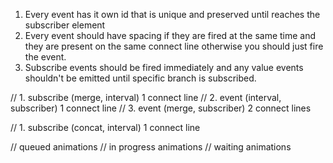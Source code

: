 1. Every event has it own id that is unique and preserved until reaches the subscriber element
2. Every event should have spacing if they are fired at the same time and they are present on the same connect line
   otherwise you should just fire the event.
3. Subscribe events should be fired immediately and any value events shouldn't be emitted until specific branch is subscribed.

// 1. subscribe (merge, interval) 1 connect line
// 2. event (interval, subscriber) 1 connect line
// 3. event (merge, subscriber) 2 connect lines

// 1. subscribe (concat, interval) 1 connect line


// queued animations
// in progress animations
// waiting animations
